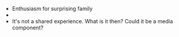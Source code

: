 - Enthusiasm for surprising family
-
- It's not a shared experience. What is it then? Could it be a media component?